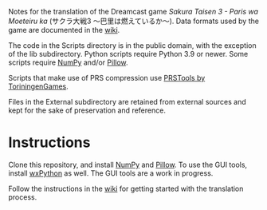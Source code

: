Notes for the translation of the Dreamcast game _Sakura Taisen 3 - Paris wa Moeteiru ka_ (サクラ大戦3 〜巴里は燃えているか〜). Data formats used by the game are documented in the [wiki](https://github.com/TheOpponent/st3-translation-notes/wiki).

The code in the Scripts directory is in the public domain, with the exception of the lib subdirectory. Python scripts require Python 3.9 or newer. Some scripts require [NumPy](https://pypi.org/project/numpy/) and/or [Pillow](https://python-pillow.org). 

Scripts that make use of PRS compression use [PRSTools by ToriningenGames](https://github.com/ToriningenGames/PRSTools).

Files in the External subdirectory are retained from external sources and kept for the sake of preservation and reference.

# Instructions
Clone this repository, and install [NumPy](https://pypi.org/project/numpy/) and [Pillow](https://python-pillow.org). To use the GUI tools, install [wxPython](https://www.wxpython.org) as well. The GUI tools are a work in progress.

Follow the instructions in the [wiki](https://github.com/TheOpponent/st3-translation-notes/wiki) for getting started with the translation process.
